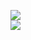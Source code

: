 [![](https://img.shields.io/badge/Made%20With-Github%20Spray-lightgrey.svg?style=for-the-badge&logo=github)](https://github.com/Annihil/github-spray#1381)  
[![](https://i.imgur.com/2DrTn0Z.gif)](https://github.com/Annihil/github-spray)